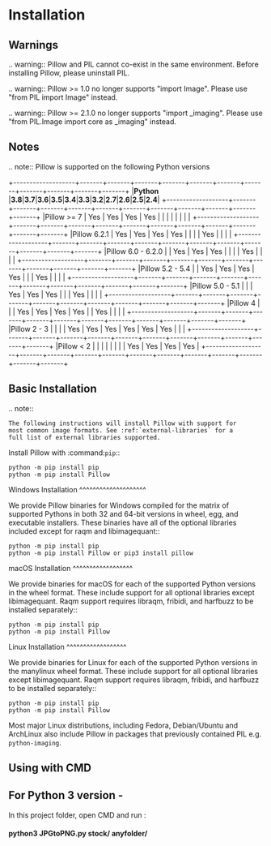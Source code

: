 Installation
============

Warnings
--------

.. warning:: Pillow and PIL cannot co-exist in the same environment. Before installing Pillow, please uninstall PIL.

.. warning:: Pillow >= 1.0 no longer supports "import Image". Please use "from PIL import Image" instead.

.. warning:: Pillow >= 2.1.0 no longer supports "import _imaging". Please use "from PIL.Image import core as _imaging" instead.

Notes
-----

.. note:: Pillow is supported on the following Python versions


+-------------------+-------+-------+-------+-------+-------+-------+-------+-------+-------+-------+-------+
|**Python**         |**3.8**|**3.7**|**3.6**|**3.5**|**3.4**|**3.3**|**3.2**|**2.7**|**2.6**|**2.5**|**2.4**|
+-------------------+-------+-------+-------+-------+-------+-------+-------+-------+-------+-------+-------+
|Pillow >= 7        |  Yes  |  Yes  |  Yes  |  Yes  |       |       |       |       |       |       |       |
+-------------------+-------+-------+-------+-------+-------+-------+-------+-------+-------+-------+-------+
|Pillow 6.2.1       |  Yes  |  Yes  |  Yes  |  Yes  |       |       |       |  Yes  |       |       |       |
+-------------------+-------+-------+-------+-------+-------+-------+-------+-------+-------+-------+-------+
|Pillow 6.0 - 6.2.0 |       |  Yes  |  Yes  |  Yes  |       |       |       |  Yes  |       |       |       |
+-------------------+-------+-------+-------+-------+-------+-------+-------+-------+-------+-------+-------+
|Pillow 5.2 - 5.4   |       |  Yes  |  Yes  |  Yes  |  Yes  |       |       |  Yes  |       |       |       |
+-------------------+-------+-------+-------+-------+-------+-------+-------+-------+-------+-------+-------+
|Pillow 5.0 - 5.1   |       |       |  Yes  |  Yes  |  Yes  |       |       |  Yes  |       |       |       |
+-------------------+-------+-------+-------+-------+-------+-------+-------+-------+-------+-------+-------+
|Pillow 4           |       |       |  Yes  |  Yes  |  Yes  |  Yes  |       |  Yes  |       |       |       |
+-------------------+-------+-------+-------+-------+-------+-------+-------+-------+-------+-------+-------+
|Pillow 2 - 3       |       |       |       |  Yes  |  Yes  |  Yes  |  Yes  |  Yes  |  Yes  |       |       |
+-------------------+-------+-------+-------+-------+-------+-------+-------+-------+-------+-------+-------+
|Pillow < 2         |       |       |       |       |       |       |       |  Yes  |  Yes  |  Yes  |  Yes  |
+-------------------+-------+-------+-------+-------+-------+-------+-------+-------+-------+-------+-------+

Basic Installation
------------------

.. note::

    The following instructions will install Pillow with support for
    most common image formats. See :ref:`external-libraries` for a
    full list of external libraries supported.

Install Pillow with :command:`pip`::

    python -m pip install pip
    python -m pip install Pillow


Windows Installation
^^^^^^^^^^^^^^^^^^^^

We provide Pillow binaries for Windows compiled for the matrix of
supported Pythons in both 32 and 64-bit versions in wheel, egg, and
executable installers. These binaries have all of the optional
libraries included except for raqm and libimagequant::

    python -m pip install pip
    python -m pip install Pillow or pip3 install pillow


macOS Installation
^^^^^^^^^^^^^^^^^^

We provide binaries for macOS for each of the supported Python
versions in the wheel format. These include support for all optional
libraries except libimagequant.  Raqm support requires libraqm,
fribidi, and harfbuzz to be installed separately::

    python -m pip install pip
    python -m pip install Pillow

Linux Installation
^^^^^^^^^^^^^^^^^^

We provide binaries for Linux for each of the supported Python
versions in the manylinux wheel format. These include support for all
optional libraries except libimagequant. Raqm support requires
libraqm, fribidi, and harfbuzz to be installed separately::

    python -m pip install pip
    python -m pip install Pillow

Most major Linux distributions, including Fedora, Debian/Ubuntu and
ArchLinux also include Pillow in packages that previously contained
PIL e.g. ``python-imaging``.

Using with CMD
------------------

## For Python 3 version -
In this project folder, open CMD and run :
#### python3 JPGtoPNG.py stock/ anyfolder/

